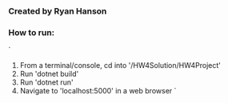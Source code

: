 ### Created by Ryan Hanson
### How to run:
`
1. From a terminal/console, cd into '/HW4Solution/HW4Project'
2. Run 'dotnet build'
3. Run 'dotnet run'
4. Navigate to 'localhost:5000' in a web browser
`
